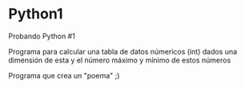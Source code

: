 # Python1

Probando Python #1

Programa para calcular una tabla de datos númericos (int) dados una dimensión de esta y el número máximo y mínimo de estos números

Programa que crea un "poema" ;)
